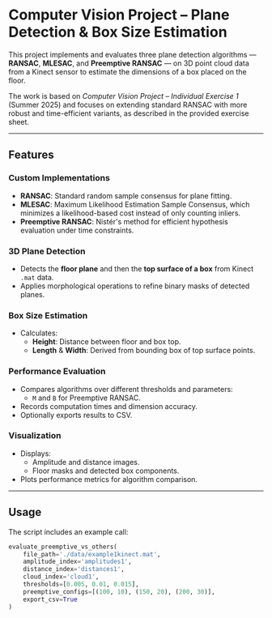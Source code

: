 # Computer Vision Project – Plane Detection & Box Size Estimation

This project implements and evaluates three plane detection algorithms — **RANSAC**, **MLESAC**, and **Preemptive RANSAC** — on 3D point cloud data from a Kinect sensor to estimate the dimensions of a box placed on the floor.

The work is based on *Computer Vision Project – Individual Exercise 1* (Summer 2025) and focuses on extending standard RANSAC with more robust and time-efficient variants, as described in the provided exercise sheet.

---

## Features

### Custom Implementations
- **RANSAC**: Standard random sample consensus for plane fitting.
- **MLESAC**: Maximum Likelihood Estimation Sample Consensus, which minimizes a likelihood-based cost instead of only counting inliers.
- **Preemptive RANSAC**: Nistér's method for efficient hypothesis evaluation under time constraints.

### 3D Plane Detection
- Detects the **floor plane** and then the **top surface of a box** from Kinect `.mat` data.
- Applies morphological operations to refine binary masks of detected planes.

### Box Size Estimation
- Calculates:
  - **Height**: Distance between floor and box top.
  - **Length** & **Width**: Derived from bounding box of top surface points.

### Performance Evaluation
- Compares algorithms over different thresholds and parameters:
  - `M` and `B` for Preemptive RANSAC.
- Records computation times and dimension accuracy.
- Optionally exports results to CSV.

### Visualization
- Displays:
  - Amplitude and distance images.
  - Floor masks and detected box components.
- Plots performance metrics for algorithm comparison.

---

## Usage

The script includes an example call:

```python
evaluate_preemptive_vs_others(
    file_path='./data/example1kinect.mat',
    amplitude_index='amplitudes1',
    distance_index='distances1',
    cloud_index='cloud1',
    thresholds=[0.005, 0.01, 0.015],
    preemptive_configs=[(100, 10), (150, 20), (200, 30)],
    export_csv=True
)

